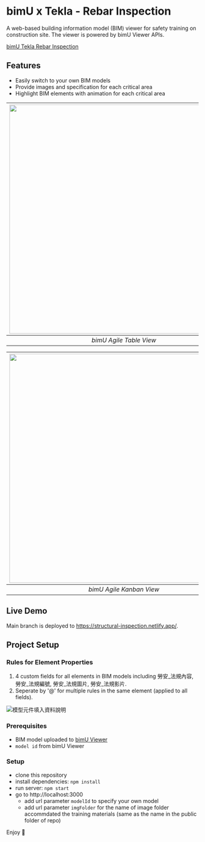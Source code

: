 # bimU x Tekla - Rebar Inspection
A web-based building information model (BIM) viewer for safety training on construction site. The viewer is powered by bimU Viewer APIs.

[bimU Tekla Rebar Inspection](https://user-images.githubusercontent.com/119405090/218068591-c6a1fd64-6867-47d1-ade9-7bc17ec9ae57.mp4)

## Features
- Easily switch to your own BIM models
- Provide images and specification for each critical area
- Highlight BIM elements with animation for each critical area

| <img src="https://user-images.githubusercontent.com/119405090/218071602-f71b1f63-53b6-43b5-9ffb-1d6379a4454c.png" width="600"> | 
|:--:| 
| *bimU Agile Table View* |

| <img src="https://user-images.githubusercontent.com/119405090/218071642-edea991d-0a7f-4b36-8678-dc36a571635e.png" width="600"> | 
|:--:| 
| *bimU Agile Kanban View* |

## Live Demo
Main branch is deployed to https://structural-inspection.netlify.app/.

## Project Setup

### Rules for Element Properties
1. 4 custom fields for all elements in BIM models including 勞安_法規內容, 勞安_法規編號, 勞安_法規圖片, 勞安_法規影片.
2. Seperate by '@' for multiple rules in the same element (applied to all fields).

![模型元件填入資料說明](https://user-images.githubusercontent.com/119405090/218041642-e19c1a92-b64b-4db2-adf9-91e41863ae35.png)

### Prerequisites
- BIM model uploaded to [bimU Viewer](https://viewer.bimu.io)
- `model id` from bimU Viewer

### Setup
- clone this repository
- install dependencies: `npm install`
- run server: `npm start`
- go to http://localhost:3000
    - add url parameter `modelId` to specify your own model
    - add url parameter `imgFolder` for the name of image folder accommdated the training materials (same as the name in the public folder of repo)

Enjoy :metal:
